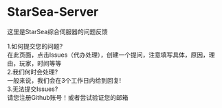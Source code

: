 # StarSea-Server
这里是StarSea综合伺服器的问题反馈

1.如何提交您的问题?  
  在此页面，点击Issues（代办处理），创建一个提问，注意填写具体，原因，理由，玩家，时间等等  
2.我们何时会处理?  
  一般来说，我们会在3个工作日内给到回复!  
3.无法提交Issues?  
  请您注册Github账号！或者尝试验证您的邮箱  
